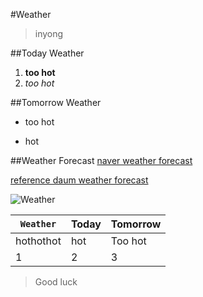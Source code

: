 #Weather

> inyong

##Today Weather
1. **too hot**
2. *too hot*

##Tomorrow Weather
* too hot
- hot

##Weather Forecast
[naver weather forecast](http://weather.naver.com)

[reference daum weather forecast][dd]

[dd]: http://weather.media.daum.net/

![Weather][aa]

[aa]: http://imgnews.naver.net/image/144/2014/05/10/l_2014051002000417200100581_59_20140510101502.jpg?type=w540

| `Weather` | Today | Tomorrow |
| --------- | ----- | -------- |
| hothothot |  hot  |  Too hot |
| 1 | 2 | 3



> Good luck
